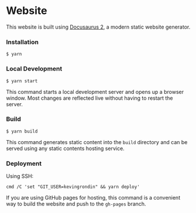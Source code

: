 # Website

This website is built using [Docusaurus 2](https://docusaurus.io/), a modern static website generator.

### Installation

```
$ yarn
```

### Local Development

```
$ yarn start
```

This command starts a local development server and opens up a browser window. Most changes are reflected live without having to restart the server.

### Build

```
$ yarn build
```

This command generates static content into the `build` directory and can be served using any static contents hosting service.

### Deployment

Using SSH:

```shell
cmd /C 'set "GIT_USER=kevingrondin" && yarn deploy'
```

If you are using GitHub pages for hosting, this command is a convenient way to build the website and push to the `gh-pages` branch.
